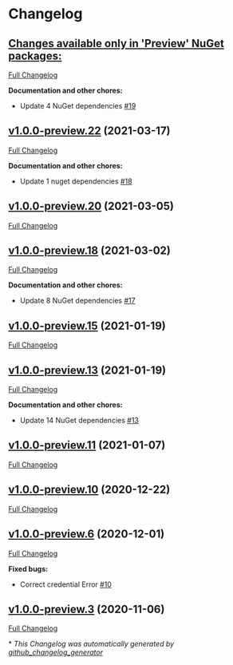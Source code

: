 # Changelog

## [**Changes available only in 'Preview' NuGet packages:**](https://github.com/nanoframework/lib-nanoFramework.WebServer/tree/HEAD)

[Full Changelog](https://github.com/nanoframework/lib-nanoFramework.WebServer/compare/v1.0.0-preview.22...HEAD)

**Documentation and other chores:**

- Update 4 NuGet dependencies [\#19](https://github.com/nanoframework/lib-nanoFramework.WebServer/pull/19)

## [v1.0.0-preview.22](https://github.com/nanoframework/lib-nanoFramework.WebServer/tree/v1.0.0-preview.22) (2021-03-17)

[Full Changelog](https://github.com/nanoframework/lib-nanoFramework.WebServer/compare/v1.0.0-preview.20...v1.0.0-preview.22)

**Documentation and other chores:**

- Update 1 nuget dependencies [\#18](https://github.com/nanoframework/lib-nanoFramework.WebServer/pull/18)

## [v1.0.0-preview.20](https://github.com/nanoframework/lib-nanoFramework.WebServer/tree/v1.0.0-preview.20) (2021-03-05)

[Full Changelog](https://github.com/nanoframework/lib-nanoFramework.WebServer/compare/v1.0.0-preview.18...v1.0.0-preview.20)

## [v1.0.0-preview.18](https://github.com/nanoframework/lib-nanoFramework.WebServer/tree/v1.0.0-preview.18) (2021-03-02)

[Full Changelog](https://github.com/nanoframework/lib-nanoFramework.WebServer/compare/v1.0.0-preview.15...v1.0.0-preview.18)

**Documentation and other chores:**

- Update 8 NuGet dependencies [\#17](https://github.com/nanoframework/lib-nanoFramework.WebServer/pull/17)

## [v1.0.0-preview.15](https://github.com/nanoframework/lib-nanoFramework.WebServer/tree/v1.0.0-preview.15) (2021-01-19)

[Full Changelog](https://github.com/nanoframework/lib-nanoFramework.WebServer/compare/v1.0.0-preview.13...v1.0.0-preview.15)

## [v1.0.0-preview.13](https://github.com/nanoframework/lib-nanoFramework.WebServer/tree/v1.0.0-preview.13) (2021-01-19)

[Full Changelog](https://github.com/nanoframework/lib-nanoFramework.WebServer/compare/v1.0.0-preview.11...v1.0.0-preview.13)

**Documentation and other chores:**

- Update 14 NuGet dependencies [\#13](https://github.com/nanoframework/lib-nanoFramework.WebServer/pull/13)

## [v1.0.0-preview.11](https://github.com/nanoframework/lib-nanoFramework.WebServer/tree/v1.0.0-preview.11) (2021-01-07)

[Full Changelog](https://github.com/nanoframework/lib-nanoFramework.WebServer/compare/v1.0.0-preview.10...v1.0.0-preview.11)

## [v1.0.0-preview.10](https://github.com/nanoframework/lib-nanoFramework.WebServer/tree/v1.0.0-preview.10) (2020-12-22)

[Full Changelog](https://github.com/nanoframework/lib-nanoFramework.WebServer/compare/v1.0.0-preview.6...v1.0.0-preview.10)

## [v1.0.0-preview.6](https://github.com/nanoframework/lib-nanoFramework.WebServer/tree/v1.0.0-preview.6) (2020-12-01)

[Full Changelog](https://github.com/nanoframework/lib-nanoFramework.WebServer/compare/v1.0.0-preview.3...v1.0.0-preview.6)

**Fixed bugs:**

- Correct credential Error [\#10](https://github.com/nanoframework/lib-nanoFramework.WebServer/pull/10)

## [v1.0.0-preview.3](https://github.com/nanoframework/lib-nanoFramework.WebServer/tree/v1.0.0-preview.3) (2020-11-06)

[Full Changelog](https://github.com/nanoframework/lib-nanoFramework.WebServer/compare/704679e6497dbaa464b14bc1393edccb7d9b786e...v1.0.0-preview.3)



\* *This Changelog was automatically generated by [github_changelog_generator](https://github.com/github-changelog-generator/github-changelog-generator)*
